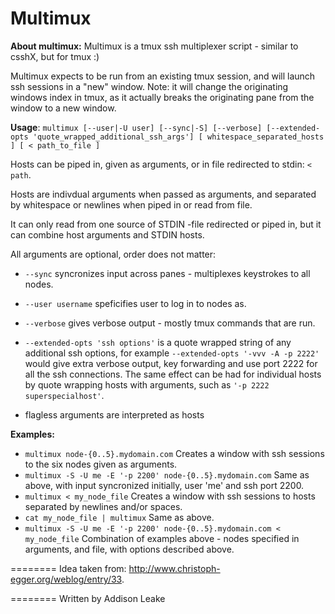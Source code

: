 Multimux
========

**About multimux:**
Multimux is a tmux ssh multiplexer script - similar to csshX, but for tmux :)


Multimux expects to be run from an existing tmux session, and will launch ssh sessions in a "new" window.
	Note: it will change the originating windows index in tmux, as it actually breaks the originating pane from the window to a new window.



**Usage**: 
`multimux [--user|-U user] [--sync|-S] [--verbose] [--extended-opts 'quote_wrapped_additional_ssh_args'] [ whitespace_separated_hosts ] [ < path_to_file ] `


Hosts can be piped in, given as arguments, or in file redirected to stdin: `< path`.  


Hosts are indivdual arguments when passed as arguments, and separated by whitespace or newlines when piped in or read from file.

It can only read from one source of STDIN -file redirected or piped in, but it can combine host arguments and STDIN hosts. 



All arguments are optional, order does not matter:

 - `--sync` syncronizes input across panes - multiplexes keystrokes to all nodes.


 - `--user username` speficifies user to log in to nodes as.


 - `--verbose` gives verbose output - mostly tmux commands that are run.


 - `--extended-opts 'ssh options'` is a quote wrapped string of any additional ssh options, for example `--extended-opts '-vvv -A -p 2222'` would give extra verbose output, key forwarding and use port 2222 for all the ssh connections.
	The same effect can be had for individual hosts by quote wrapping hosts with arguments, such as `'-p 2222 superspecialhost'`.

 - flagless arguments are interpreted as hosts


**Examples:**
 - `multimux node-{0..5}.mydomain.com`  Creates a window with ssh sessions to the six nodes given as arguments.
 - `multimux -S -U me -E '-p 2200' node-{0..5}.mydomain.com` Same as above, with input syncronized initially, user 'me' and ssh port 2200.
 - `multimux < my_node_file`  Creates a window with ssh sessions to hosts separated by newlines and/or spaces.
 - `cat my_node_file | multimux` Same as above.
 - `multimux -S -U me -E '-p 2200' node-{0..5}.mydomain.com < my_node_file` Combination of examples above - nodes specified in arguments, and file, with options described above.


========
Idea taken from: http://www.christoph-egger.org/weblog/entry/33.

========
Written by Addison Leake

